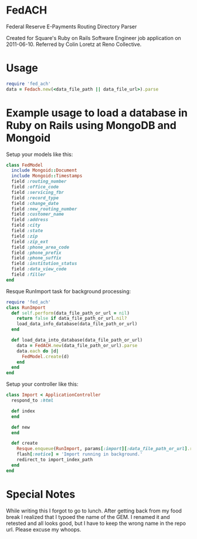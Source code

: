 FedACH
======

Federal Reserve E-Payments Routing Directory Parser

Created for Square's Ruby on Rails Software Engineer job application on 2011-06-10.
Referred by Colin Loretz at Reno Collective.

Usage
=====

```ruby
require 'fed_ach'
data = Fedach.new(<data_file_path || data_file_url>).parse
```

Example usage to load a database in Ruby on Rails using MongoDB and
Mongoid
=================================================

Setup your models like this:

```ruby
class FedModel
  include Mongoid::Document
  include Mongoid::Timestamps
  field :routing_number
  field :office_code
  field :servicing_fbr
  field :record_type
  field :change_date
  field :new_routing_number
  field :customer_name
  field :address
  field :city
  field :state
  field :zip
  field :zip_ext
  field :phone_area_code
  field :phone_prefix
  field :phone_suffix
  field :institution_status
  field :data_view_code
  field :filler
end
```

Resque RunImport task for background processing:

```ruby
require 'fed_ach'
class RunImport
  def self.perform(data_file_path_or_url = nil)
    return false if data_file_path_or_url.nil?
    load_data_info_database(data_file_path_or_url)
  end

  def load_data_into_database(data_file_path_or_url)
    data = FedACH.new(data_file_path_or_url).parse
    data.each do |d|
      FedModel.create(d)
    end
  end
end
```

Setup your controller like this:

```ruby
class Import < ApplicationController
  respond_to :html

  def index
  end

  def new
  end

  def create
    Resque.enqueue(RunImport, params[:import][:data_file_path_or_url].read)
    flash[:notice] = 'Import running in background.'
    redirect_to import_index_path
  end
end
```

Special Notes
=============

While writing this I forgot to go to lunch.  After getting back from my
food break I realized that I typoed the name of the GEM.  I renamed it
and retested and all looks good, but I have to keep the wrong name in
the repo url.  Please excuse my whoops.
